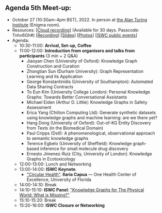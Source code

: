 ## Agenda 5th Meet-up: 
  - October 27 (10:30am-4pm BST), 2022. In person at [the Alan Turing Institute](https://www.turing.ac.uk/about-us/how-get-alan-turing-institute) (Enigma room).
  - Resources: [[Cloud recording](https://turing-uk.zoom.us/rec/share/2J45fsnQD0nM98VjnubAm7ZbBWPf8LnG97Zg7BMZiiGPwcoGsMEx01iaj88XDpTP.5vrWeEjo7VR_am6z)] (Available for 30 days. Passcode: Tnhv6Gh#) [[Recording](https://drive.google.com/drive/folders/1uP6T1GUCYnHbGwXKsXnvI8RZpMFQYPYR?usp=sharing)] [[Slides](https://docs.google.com/presentation/d/1lT-lNuHXxUzGggcZ1Q6_Pt5JuhuzOyH8aCE0l1_I79w/edit?usp=sharing)] [[Photos](https://drive.google.com/drive/folders/1SUKJziNNK6smwMHSgRNfLAbC-_E0ejll?usp=sharing)] [[ISWC public events](https://iswc2022.semanticweb.org/index.php/broadcasting-events/)]
  - Agenda:
    - 10:30-11:00: **Arrival, Set-up, Coffee**
    - 11:00-12:00: **Introduction from organisers and talks from participants** (3 min + 2 Q&A)
      - Jiaoyan	Chen (University of Oxford): Knowledge Graph Construction and Curation
      - Zhongtian	Sun (Durham University): Graph Representation Learning and its Application
      - George Konstantinidis (University of Southampton): Automated Data Sharing Contracts
      - To Eun Kim (University College London): Personal Knowledge Graphs: Towards Better Conversational Assistants
      - Michael	Eiden (Arthur D. Little): Knowledge Graphs in Safety Assessment
      - Erica	Yang (Chilton Computing Ltd): Generate synthetic datasets using knowledge graphs and machine learning: are we there yet?
      - Hang Dong (University of Oxford): Out-of-KG Entity Discovery from Texts (in the Biomedical Domain)
      - Paul Cripps (Dstl): A phenomenological, observational approach to semantic knowledge graphs
      - Terence	Egbelo (University of Sheffield): Knowledge graph-based inference for small molecule drug discovery
      - Ernesto Jimenez-Ruiz (City, University of London): Knowledge Graphs in Ecotoxicology     
    - 12:00-13:00: Lunch and Networking
    - 13:00-14:00: **ISWC Keynote**.     
      - ["Circular Health"](https://iswc2022.semanticweb.org/index.php/keynote-speakers/#ilaria). **Ilaria Capua** — One Health Center of Excellence, University of Florida 
    - 14:00-14:10: Break
    - 14:10-15:10: **ISWC Panel**: ["Knowledge Graphs for The Physical World: What is Missing?"](https://iswc2022.semanticweb.org/index.php/panel/)
    - 15:10-15:20: Break
    - 15:20-16:00: **ISWC Closure or Networking**
